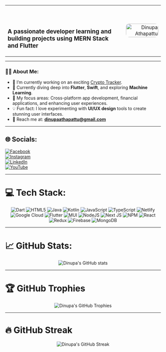 <!-- 🌟 Welcome Section -->
<div align="center">
  <table style="width:100%; max-width: 800px; margin: auto;">
    <tr>
      <td align="left" valign="middle" style="padding-right: 20px;">
        <h1>
          <img 
        </h1>
        <h3>A passionate developer learning and building projects using MERN Stack and Flutter</h3>
      </td>
      <td align="right" valign="middle">
        <img src="https://repository-images.githubusercontent.com/588181932/e36ec678-7984-4cdd-8e4c-a3932772ff8e" 
             alt="Dinupa Athapattu" 
             style="width: 100%; max-width: 200px; border-radius: 10px;" />
      </td>
    </tr>
  </table>
</div>

---

<!-- 📋 About Me Section -->
### 🧑‍💻 About Me:
- 🔭 I’m currently working on an exciting [Crypto Tracker](https://github.com/DinupaAthapattu/Crypto-Tracker).  
- 🌱 Currently diving deep into **Flutter**, **Swift**, and exploring **Machine Learning**.  
- 🎯 My focus areas: Cross-platform app development, financial applications, and enhancing user experiences.  
- 💡 Fun fact: I love experimenting with **UI/UX design** tools to create stunning user interfaces.  
- 📧 Reach me at: **dinupaathapattu@gmail.com**  

---

## 🌐 Socials:
[![Facebook](https://img.shields.io/badge/Facebook-%231877F2.svg?logo=Facebook&logoColor=white)](https://facebook.com/DinupaAthapttu)  
[![Instagram](https://img.shields.io/badge/Instagram-%23E4405F.svg?logo=Instagram&logoColor=white)](https://instagram.com/dinuupa)  
[![LinkedIn](https://img.shields.io/badge/LinkedIn-%230077B5.svg?logo=linkedin&logoColor=white)](https://linkedin.com/in/dinupa-athapattu)  
[![YouTube](https://img.shields.io/badge/YouTube-%23FF0000.svg?logo=YouTube&logoColor=white)](https://youtube.com/@DinupaAthapattu)  

---

# 💻 Tech Stack:
<div align="center">
  <img src="https://img.shields.io/badge/dart-%230175C2.svg?style=for-the-badge&logo=dart&logoColor=white" alt="Dart" />
  <img src="https://img.shields.io/badge/html5-%23E34F26.svg?style=for-the-badge&logo=html5&logoColor=white" alt="HTML5" />
  <img src="https://img.shields.io/badge/java-%23ED8B00.svg?style=for-the-badge&logo=openjdk&logoColor=white" alt="Java" />
  <img src="https://img.shields.io/badge/kotlin-%237F52FF.svg?style=for-the-badge&logo=kotlin&logoColor=white" alt="Kotlin" />
  <img src="https://img.shields.io/badge/javascript-%23323330.svg?style=for-the-badge&logo=javascript&logoColor=%23F7DF1E" alt="JavaScript" />
  <img src="https://img.shields.io/badge/typescript-%23007ACC.svg?style=for-the-badge&logo=typescript&logoColor=white" alt="TypeScript" />
  <img src="https://img.shields.io/badge/netlify-%23000000.svg?style=for-the-badge&logo=netlify&logoColor=#00C7B7" alt="Netlify" />
  <img src="https://img.shields.io/badge/GoogleCloud-%234285F4.svg?style=for-the-badge&logo=google-cloud&logoColor=white" alt="Google Cloud" />
  <img src="https://img.shields.io/badge/flutter-%2302569B.svg?style=for-the-badge&logo=flutter&logoColor=white" alt="Flutter" />
  <img src="https://img.shields.io/badge/mui-%230081CB.svg?style=for-the-badge&logo=mui&logoColor=white" alt="MUI" />
  <img src="https://img.shields.io/badge/node.js-6DA55F?style=for-the-badge&logo=node.js&logoColor=white" alt="NodeJS" />
  <img src="https://img.shields.io/badge/next-black?style=for-the-badge&logo=next.js&logoColor=white" alt="Next JS" />
  <img src="https://img.shields.io/badge/npm-%23CB3837.svg?style=for-the-badge&logo=npm&logoColor=white" alt="NPM" />
  <img src="https://img.shields.io/badge/react-%2320232a.svg?style=for-the-badge&logo=react&logoColor=%2361DAFB" alt="React" />
  <img src="https://img.shields.io/badge/redux-%23593d88.svg?style=for-the-badge&logo=redux&logoColor=white" alt="Redux" />
  <img src="https://img.shields.io/badge/firebase-%23FFCA28.svg?style=for-the-badge&logo=firebase&logoColor=black" alt="Firebase" />
  <img src="https://img.shields.io/badge/mongodb-%234ea94b.svg?style=for-the-badge&logo=mongodb&logoColor=white" alt="MongoDB" />
</div>

---

# 📈 GitHub Stats:
<div align="center">
  <img src="https://github-readme-stats.vercel.app/api?username=DinupaAthapattu&show_icons=true&theme=radical" alt="Dinupa's GitHub stats" />
</div>

---

# 🏆 GitHub Trophies
<div align="center">
  <img src="https://github-profile-trophy.vercel.app/?username=DinupaAthapattu&theme=onedark" alt="Dinupa's GitHub Trophies" />
</div>

---

# 🔥 GitHub Streak
<div align="center">
  <img src="https://streak-stats.demolab.com?user=DinupaAthapattu&theme=highcontrast&border_radius=5" alt="Dinupa's GitHub Streak" />
</div>
